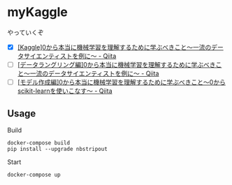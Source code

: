 # myKaggle

やっていくぞ

- [x] [[Kaggle]0から本当に機械学習を理解するために学ぶべきこと～一流のデータサイエンティストを例に～ - Qiita](https://qiita.com/zenonnp/items/9cbb2860505a32059d89)
- [ ] [[データラングリング編]0から本当に機械学習を理解するために学ぶべきこと～一流のデータサイエンティストを例に～ - Qiita](https://qiita.com/zenonnp/items/05c89687ef3ea76f35ac)
- [ ] [[モデル作成編]0から本当に機械学習を理解するために学ぶべきこと～0からscikit-learnを使いこなす～ - Qiita](https://qiita.com/zenonnp/items/92ca776684702b50c110)

## Usage

Build

```shell
docker-compose build
pip install --upgrade nbstripout
```



Start

```:shell
docker-compose up
```
